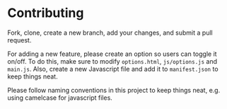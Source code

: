 # Contributing

Fork, clone, create a new branch, add your changes, and submit a pull request. 

For adding a new feature, please create an option so users can toggle it on/off. To do this, make sure to modify `options.html`, `js/options.js` and `main.js`. Also, create a new Javascript file and add it to `manifest.json` to keep things neat.

Please follow naming conventions in this project to keep things neat, e.g. using camelcase for javascript files.
